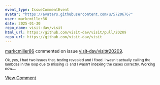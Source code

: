 ```yaml
---
event_type: IssueCommentEvent
avatar: "https://avatars.githubusercontent.com/u/5720676?"
user: markcmiller86
date: 2025-01-30
repo_name: visit-dav/visit
html_url: https://github.com/visit-dav/visit/pull/20209
repo_url: https://github.com/visit-dav/visit
---
```


<a href='https://github.com/markcmiller86' target='_blank'>markcmiller86</a> commented on issue <a href='https://github.com/visit-dav/visit/pull/20209' target='_blank'>visit-dav/visit#20209</a>.

<small>Ok, yes, I had two issues that. testing revealed and I fixed. I wasn't actually calling the lambdas in the loop due to missing `()` and I wasn't indexing the cases correctly. Working now....</small>

<a href='https://github.com/visit-dav/visit/pull/20209' target='_blank'>View Comment</a>